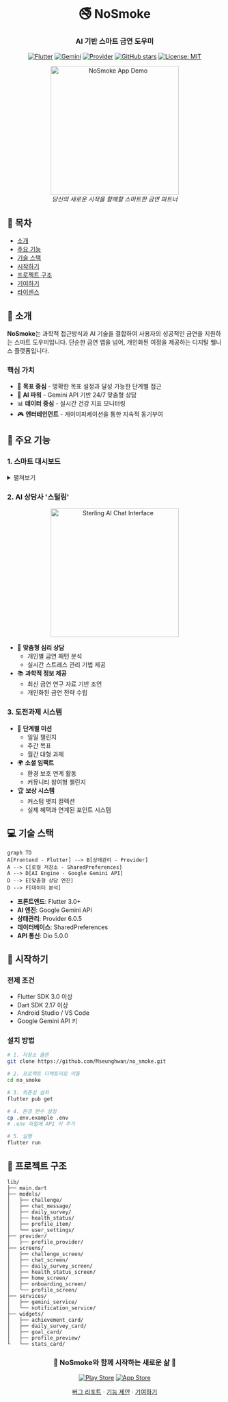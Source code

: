 <div align="center">

# 🚭 NoSmoke
### AI 기반 스마트 금연 도우미

[![Flutter](https://img.shields.io/badge/Flutter-02569B?style=for-the-badge&logo=flutter&logoColor=white)](https://flutter.dev)
[![Gemini](https://img.shields.io/badge/Gemini_AI-4285F4?style=for-the-badge&logo=google&logoColor=white)](https://deepmind.google/technologies/gemini/)
[![Provider](https://img.shields.io/badge/Provider-7952B3?style=for-the-badge&logo=flutter&logoColor=white)](https://pub.dev/packages/provider)
[![GitHub stars](https://img.shields.io/github/stars/Mseunghwan/no_smoke?style=for-the-badge)](https://github.com/Mseunghwan/no_smoke/stargazers)
[![License: MIT](https://img.shields.io/badge/License-MIT-yellow.svg?style=for-the-badge)](https://opensource.org/licenses/MIT)

<p align="center"> 
  <img src="assets/phone.gif" width="300" alt="NoSmoke App Demo"/> 
  <br> 
  <em>당신의 새로운 시작을 함께할 스마트한 금연 파트너</em>
</p> 

</div>

## 📌 목차
- [소개](#-소개)
- [주요 기능](#-주요-기능)
- [기술 스택](#-기술-스택)
- [시작하기](#-시작하기)
- [프로젝트 구조](#-프로젝트-구조)
- [기여하기](#-기여하기)
- [라이센스](#-라이센스)

## 🌟 소개
**NoSmoke**는 과학적 접근방식과 AI 기술을 결합하여 사용자의 성공적인 금연을 지원하는 스마트 도우미입니다.
단순한 금연 앱을 넘어, 개인화된 여정을 제공하는 디지털 웰니스 플랫폼입니다.

### 핵심 가치
- 🎯 **목표 중심** - 명확한 목표 설정과 달성 가능한 단계별 접근
- 🤖 **AI 파워** - Gemini API 기반 24/7 맞춤형 상담
- 📊 **데이터 중심** - 실시간 건강 지표 모니터링
- 🎮 **엔터테인먼트** - 게이미피케이션을 통한 지속적 동기부여

## 🚀 주요 기능

### 1. 스마트 대시보드
<details>
  <summary>펼쳐보기</summary>

- ⏱️ 실시간 금연 타이머
    - 금연 시작 시점부터의 정확한 시간 추적
    - 주요 건강 개선 마일스톤 알림
- 💰 금전적 효과 계산기
    - 일일/월간/연간 절약 금액 시각화
    - 맞춤형 저축 목표 설정
- 📈 건강 개선 트래커
    - 심박수, 산소포화도 등 주요 건강 지표 모니터링
    - 과학적 근거 기반 건강 개선 타임라인
</details>

### 2. AI 상담사 '스털링'
<div align="center">
  <img src="assets/aichat.png" width="300" alt="Sterling AI Chat Interface"/>
</div>

- 🧠 **맞춤형 심리 상담**
    - 개인별 금연 패턴 분석
    - 실시간 스트레스 관리 기법 제공
- 📚 **과학적 정보 제공**
    - 최신 금연 연구 자료 기반 조언
    - 개인화된 금연 전략 수립

### 3. 도전과제 시스템
- 🎯 **단계별 미션**
    - 일일 챌린지
    - 주간 목표
    - 월간 대형 과제
- 🌍 **소셜 임팩트**
    - 환경 보호 연계 활동
    - 커뮤니티 참여형 챌린지
- 🏆 **보상 시스템**
    - 커스텀 뱃지 컬렉션
    - 실제 혜택과 연계된 포인트 시스템

## 💻 기술 스택
```mermaid
graph TD
A[Frontend - Flutter] --> B[상태관리 - Provider]
A --> C[로컬 저장소 - SharedPreferences]
A --> D[AI Engine - Google Gemini API]
D --> E[맞춤형 상담 엔진]
D --> F[데이터 분석]
```

- **프론트엔드**: Flutter 3.0+
- **AI 엔진**: Google Gemini API
- **상태관리**: Provider 6.0.5
- **데이터베이스**: SharedPreferences
- **API 통신**: Dio 5.0.0

## 🚀 시작하기

### 전제 조건
- Flutter SDK 3.0 이상
- Dart SDK 2.17 이상
- Android Studio / VS Code
- Google Gemini API 키

### 설치 방법
```bash
# 1. 저장소 클론
git clone https://github.com/Mseunghwan/no_smoke.git

# 2. 프로젝트 디렉토리로 이동
cd no_smoke

# 3. 의존성 설치  
flutter pub get

# 4. 환경 변수 설정
cp .env.example .env
# .env 파일에 API 키 추가

# 5. 실행
flutter run
```

## 📁 프로젝트 구조
```
lib/
├── main.dart
├── models/
│   ├── challenge/
│   ├── chat_message/
│   ├── daily_survey/
│   ├── health_status/
│   ├── profile_item/
│   └── user_settings/
├── provider/
│   ├── profile_provider/
├── screens/
│   ├── challenge_screen/
│   ├── chat_screen/
│   ├── daily_survey_screen/
│   ├── health_status_screen/
│   ├── home_screen/
│   ├── onboarding_screen/
│   └── profile_screen/
├── services/
│   ├── gemini_service/  
│   └── notification_service/
├── widgets/
│   ├── achievement_card/
│   ├── daily_survey_card/
│   ├── goal_card/
│   ├── profile_preview/
└   └── stats_card/
```

<div align="center">

### 🌟 NoSmoke와 함께 시작하는 새로운 삶 🌟

[![Play Store](https://img.shields.io/badge/Play_Store-414141?style=for-the-badge&logo=google-play&logoColor=white)](https://play.google.com/store)
[![App Store](https://img.shields.io/badge/App_Store-0D96F6?style=for-the-badge&logo=app-store&logoColor=white)](https://apps.apple.com)

[버그 리포트](https://github.com/username/project/issues) · [기능 제안](https://github.com/username/project/issues) · [기여하기](https://github.com/username/project/pulls)

</div>